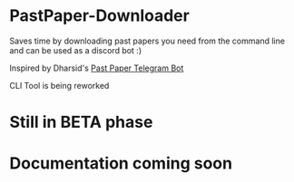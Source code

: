 # PastPaper-Downloader
Saves time by downloading past papers you need from the command line and can be used as a discord bot :)

Inspired by Dharsid's [Past Paper Telegram Bot](https://github.com/Dharisd/pastpaper-bot)

CLI Tool is being reworked

# Still in BETA phase

# Documentation coming soon
